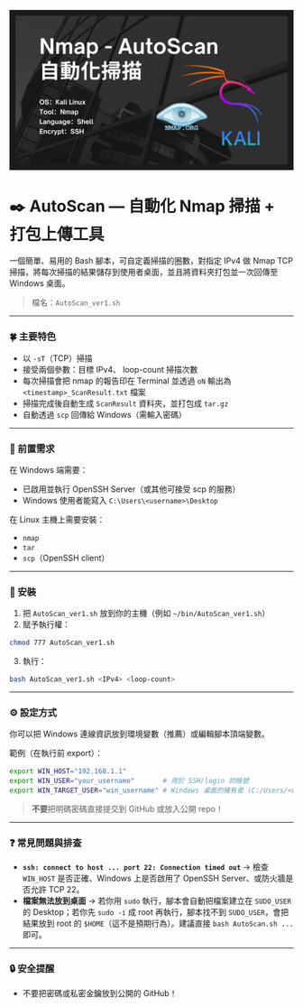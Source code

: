 ![Cover.png](https://github.com/ZhaoMeap/Nmap-AutoScan-ShellScript/blob/main/Cover.png)

# ✒️ AutoScan — 自動化 Nmap 掃描 + 打包上傳工具

一個簡單、易用的 Bash 腳本，可自定義掃描的圈數，對指定 IPv4 做 Nmap  TCP 掃描，將每次掃描的結果儲存到使用者桌面，並且將資料夾打包並一次回傳至 Windows 桌面。

> 檔名：`AutoScan_ver1.sh`

---

### 🍀 主要特色

* 以 `-sT`（TCP）掃描
* 接受兩個參數：目標 IPv4、 loop-count 掃描次數
* 每次掃描會把 nmap 的報告印在 Terminal 並透過 `oN` 輸出為 `<timestamp>_ScanResult.txt` 檔案
* 掃描完成後自動生成 `ScanResult` 資料夾，並打包成 `tar.gz`
* 自動透過 `scp` 回傳給 Windows（需輸入密碼）

---

### 🧩 前置需求

在 Windows 端需要：

* 已啟用並執行 OpenSSH Server（或其他可接受 scp 的服務）
* Windows 使用者能寫入 `C:\Users\<username>\Desktop`

在 Linux 主機上需要安裝：

* `nmap`
* `tar`
* `scp`（OpenSSH client）

---

### 📂 安裝

1. 把 `AutoScan_ver1.sh` 放到你的主機（例如 `~/bin/AutoScan_ver1.sh`）
2. 賦予執行權：

```bash
chmod 777 AutoScan_ver1.sh
```

3. 執行：

```bash
bash AutoScan_ver1.sh <IPv4> <loop-count>
```

---

### ⚙️ 設定方式

你可以把 Windows 連線資訊放到環境變數（推薦）或編輯腳本頂端變數。

範例（在執行前 export）：

```bash
export WIN_HOST="192.168.1.1"
export WIN_USER="your_username"       # 用於 SSH/login 的帳號
export WIN_TARGET_USER="win_username" # Windows 桌面的擁有者 (C:/Users/<winuser>/Desktop)
```

> **不要**把明碼密碼直接提交到 GitHub 或放入公開 repo！

---

### ❓ 常見問題與排查

* **`ssh: connect to host ... port 22: Connection timed out`**
  → 檢查 `WIN_HOST` 是否正確、Windows 上是否啟用了 OpenSSH Server、或防火牆是否允許 TCP 22。
* **檔案無法放到桌面**
  → 若你用 `sudo` 執行，腳本會自動把檔案建立在 `SUDO_USER` 的 Desktop；若你先 `sudo -i` 成 root 再執行，腳本找不到 `SUDO_USER`，會把結果放到 root 的 `$HOME`（這不是預期行為）。建議直接 `bash AutoScan.sh ...` 即可。

---

### 🔒 安全提醒

* 不要把密碼或私密金鑰放到公開的 GitHub！

